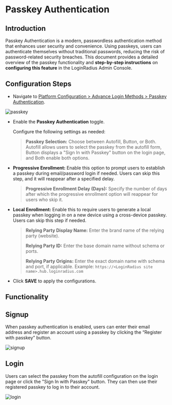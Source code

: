 # Passkey Authentication

## Introduction

Passkey Authentication is a modern, passwordless authentication method that enhances user security and convenience. Using passkeys, users can authenticate themselves without traditional passwords, reducing the risk of password-related security breaches. This document provides a detailed overview of the passkey functionality and **step-by-step instructions** on **configuring this feature** in the LoginRadius Admin Console.

## Configuration Steps

- Navigate to [Platform Configuration > Advance Login Methods > Passkey Authentication](https://adminconsole.loginradius.com/platform-configuration/authentication-configuration/advance-login-methods/passkey-authentication).

![passkey](https://apidocs.lrcontent.com/images/unnamed-19_13720866026683dbbe7d2d37.56390085.png "passkey")

- Enable the **Passkey Authentication** toggle.

    Configure the following settings as needed:

    > **Passkey Selection:** Choose between Autofill, Button, or Both. Autofill allows users to select the passkey from the autofill form, Button displays a "Sign In with Passkey" button on the login page, and Both enable both options.

- **Progressive Enrollment:** Enable this option to prompt users to establish a passkey during email/password login if needed. Users can skip this step, and it will reappear after a specified delay.

    > **Progressive Enrollment Delay (Days):** Specify the number of days after which the progressive enrollment option will reappear for users who skip it.

- **Local Enrollment:** Enable this to require users to generate a local passkey when logging in on a new device using a cross-device passkey. Users can skip this step if needed.

    > **Relying Party Display Name:** Enter the brand name of the relying party (website).
    > 
   >  **Relying Party ID:** Enter the base domain name without schema or ports.
    > 
    > **Relying Party Origins:** Enter the exact domain name with schema and port, if applicable.
    Example: `https://<LoginRadius site name>.hub.loginradius.com`

- Click **SAVE** to apply the configurations.

## Functionality

## Signup

When passkey authentication is enabled, users can enter their email address and register an account using a passkey by clicking the “Register with passkey” button.

![signup](https://apidocs.lrcontent.com/images/unnamed-20_13650481126683de444e3635.58291809.png "signup")

## Login 

Users can select the passkey from the autofill configuration on the login page or click the "Sign In with Passkey" button. They can then use their registered passkey to log in to their account.

![login](https://apidocs.lrcontent.com/images/unnamed-21_9601571206683de93d238b3.78109950.png "login")